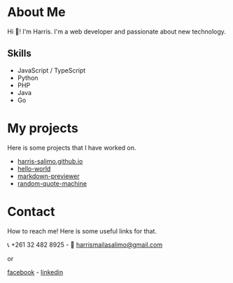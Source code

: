 # About Me

Hi :wave:! I'm Harris. I'm a web developer and passionate about new technology.

## Skills
- JavaScript / TypeScript
- Python
- PHP
- Java
- Go

# My projects

Here is some projects that I have worked on.

- [harris-salimo.github.io](https://github.com/harris-salimo/harris-salimo.github.io)
- [hello-world](https://github.com/harris-salimo/hello-world)
- [markdown-previewer](https://github.com/harris-salimo/markdown-previewer)
- [random-quote-machine](https://github.com/harris-salimo/random-quote-machine)


# Contact

How to reach me! Here is some useful links for that.

:telephone_receiver: +261 32 482 8925 - :email: harrismailasalimo@gmail.com

or

[facebook](https://www.facebook.com/harris.salimo/) - [linkedin](https://www.linkedin.com/in/harris-maila-salimo-098745210/)
